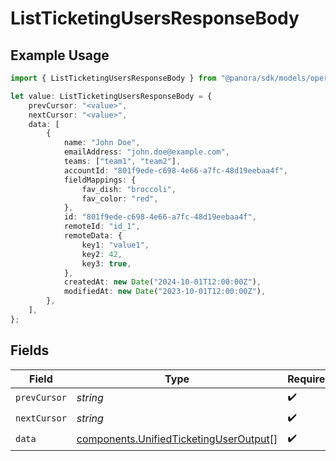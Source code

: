 # ListTicketingUsersResponseBody

## Example Usage

```typescript
import { ListTicketingUsersResponseBody } from "@panora/sdk/models/operations";

let value: ListTicketingUsersResponseBody = {
    prevCursor: "<value>",
    nextCursor: "<value>",
    data: [
        {
            name: "John Doe",
            emailAddress: "john.doe@example.com",
            teams: ["team1", "team2"],
            accountId: "801f9ede-c698-4e66-a7fc-48d19eebaa4f",
            fieldMappings: {
                fav_dish: "broccoli",
                fav_color: "red",
            },
            id: "801f9ede-c698-4e66-a7fc-48d19eebaa4f",
            remoteId: "id_1",
            remoteData: {
                key1: "value1",
                key2: 42,
                key3: true,
            },
            createdAt: new Date("2024-10-01T12:00:00Z"),
            modifiedAt: new Date("2023-10-01T12:00:00Z"),
        },
    ],
};
```

## Fields

| Field                                                                                            | Type                                                                                             | Required                                                                                         | Description                                                                                      |
| ------------------------------------------------------------------------------------------------ | ------------------------------------------------------------------------------------------------ | ------------------------------------------------------------------------------------------------ | ------------------------------------------------------------------------------------------------ |
| `prevCursor`                                                                                     | *string*                                                                                         | :heavy_check_mark:                                                                               | N/A                                                                                              |
| `nextCursor`                                                                                     | *string*                                                                                         | :heavy_check_mark:                                                                               | N/A                                                                                              |
| `data`                                                                                           | [components.UnifiedTicketingUserOutput](../../models/components/unifiedticketinguseroutput.md)[] | :heavy_check_mark:                                                                               | N/A                                                                                              |